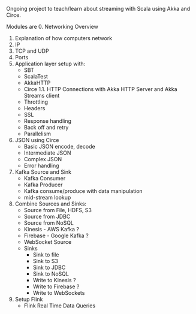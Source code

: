 Ongoing project to teach/learn about streaming with Scala using Akka and Circe.

Modules are
0. Networking Overview
   1. Explanation of how computers network
   2. IP
   3. TCP and UDP
   4. Ports
1. Application layer setup with:
    - SBT
    - ScalaTest
    - AkkaHTTP
    - Circe
1.1. HTTP Connections with Akka HTTP Server and Akka Streams client
   - Throttling
   - Headers
   - SSL
   - Response handling
   - Back off and retry
   - Parallelism
2. JSON using Circe
    - Basic JSON encode, decode
    - Intermediate JSON
    - Complex JSON
    - Error handling
3. Kafka Source and Sink
   - Kafka Consumer
   - Kafka Producer
   - Kafka consume/produce with data manipulation
   - mid-stream lookup
4. Combine Sources and Sinks:
      - Source from File, HDFS, S3
      - Source from JDBC
      - Source from NoSQL
      - Kinesis - AWS Kafka ?
      - Firebase - Google Kafka ?
      - WebSocket Source
   - Sinks
      - Sink to file
      - Sink to S3
      - Sink to JDBC
      - Sink to NoSQL
      - Write to Kinesis ?
      - Write to Firebase ?
      - Write to WebSockets
5. Setup Flink
   - Flink Real Time Data Queries